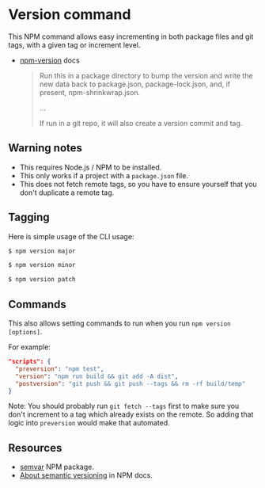 # Version command

This NPM command allows easy incrementing in both package files and git tags, with a given tag or increment level.

- [npm-version](https://docs.npmjs.com/cli/version) docs
    > Run this in a package directory to bump the version and write the new data back to package.json, package-lock.json, and, if present, npm-shrinkwrap.json.
    >
    > ...
    >
    > If run in a git repo, it will also create a version commit and tag.


## Warning notes

- This requires Node.js / NPM to be installed.
- This only works if a project with a `package.json` file.
- This does not fetch remote tags, so you have to ensure yourself that you don't duplicate a remote tag.


## Tagging

Here is simple usage of the CLI usage:

```sh
$ npm version major

$ npm version minor

$ npm version patch
```


## Commands

This also allows setting commands to run when you run `npm version [options]`.

For example:

```json
"scripts": {
  "preversion": "npm test",
  "version": "npm run build && git add -A dist",
  "postversion": "git push && git push --tags && rm -rf build/temp"
}
```

Note: You should probably run `git fetch --tags` first to make sure you don't increment to a tag which already exists on the remote. So adding that logic into `preversion` would make that automated.


## Resources

- [semvar](https://docs.npmjs.com/misc/semver) NPM package.
- [About semantic versioning](https://docs.npmjs.com/about-semantic-versioning) in NPM docs.
